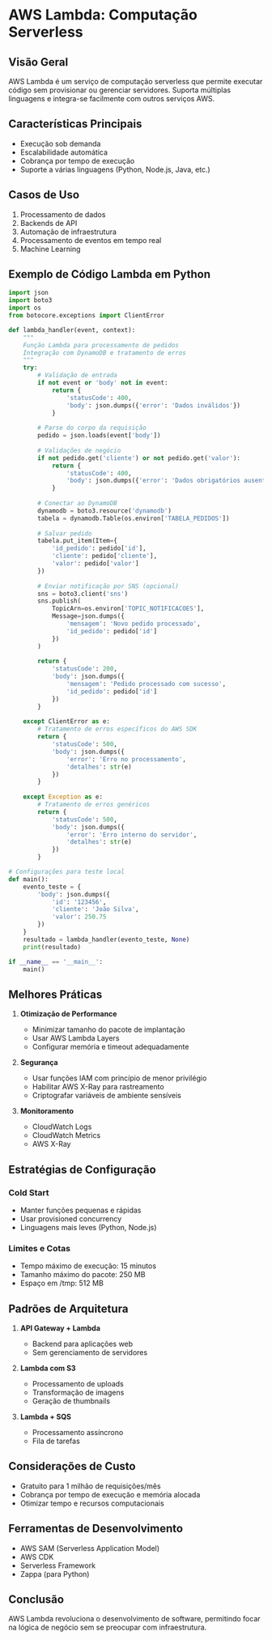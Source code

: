 # AWS Lambda: Computação Serverless

## Visão Geral

AWS Lambda é um serviço de computação serverless que permite executar código sem provisionar ou gerenciar servidores. Suporta múltiplas linguagens e integra-se facilmente com outros serviços AWS.

## Características Principais

- Execução sob demanda
- Escalabilidade automática
- Cobrança por tempo de execução
- Suporte a várias linguagens (Python, Node.js, Java, etc.)

## Casos de Uso

1. Processamento de dados
2. Backends de API
3. Automação de infraestrutura
4. Processamento de eventos em tempo real
5. Machine Learning

## Exemplo de Código Lambda em Python

```python
import json
import boto3
import os
from botocore.exceptions import ClientError

def lambda_handler(event, context):
    """
    Função Lambda para processamento de pedidos
    Integração com DynamoDB e tratamento de erros
    """
    try:
        # Validação de entrada
        if not event or 'body' not in event:
            return {
                'statusCode': 400,
                'body': json.dumps({'error': 'Dados inválidos'})
            }
        
        # Parse do corpo da requisição
        pedido = json.loads(event['body'])
        
        # Validações de negócio
        if not pedido.get('cliente') or not pedido.get('valor'):
            return {
                'statusCode': 400,
                'body': json.dumps({'error': 'Dados obrigatórios ausentes'})
            }
        
        # Conectar ao DynamoDB
        dynamodb = boto3.resource('dynamodb')
        tabela = dynamodb.Table(os.environ['TABELA_PEDIDOS'])
        
        # Salvar pedido
        tabela.put_item(Item={
            'id_pedido': pedido['id'],
            'cliente': pedido['cliente'],
            'valor': pedido['valor']
        })
        
        # Enviar notificação por SNS (opcional)
        sns = boto3.client('sns')
        sns.publish(
            TopicArn=os.environ['TOPIC_NOTIFICACOES'],
            Message=json.dumps({
                'mensagem': 'Novo pedido processado',
                'id_pedido': pedido['id']
            })
        )
        
        return {
            'statusCode': 200,
            'body': json.dumps({
                'mensagem': 'Pedido processado com sucesso',
                'id_pedido': pedido['id']
            })
        }
    
    except ClientError as e:
        # Tratamento de erros específicos do AWS SDK
        return {
            'statusCode': 500,
            'body': json.dumps({
                'error': 'Erro no processamento',
                'detalhes': str(e)
            })
        }
    
    except Exception as e:
        # Tratamento de erros genéricos
        return {
            'statusCode': 500,
            'body': json.dumps({
                'error': 'Erro interno do servidor',
                'detalhes': str(e)
            })
        }

# Configurações para teste local
def main():
    evento_teste = {
        'body': json.dumps({
            'id': '123456',
            'cliente': 'João Silva',
            'valor': 250.75
        })
    }
    resultado = lambda_handler(evento_teste, None)
    print(resultado)

if __name__ == '__main__':
    main()
```

## Melhores Práticas

1. **Otimização de Performance**
   - Minimizar tamanho do pacote de implantação
   - Usar AWS Lambda Layers
   - Configurar memória e timeout adequadamente

2. **Segurança**
   - Usar funções IAM com princípio de menor privilégio
   - Habilitar AWS X-Ray para rastreamento
   - Criptografar variáveis de ambiente sensíveis

3. **Monitoramento**
   - CloudWatch Logs
   - CloudWatch Metrics
   - AWS X-Ray

## Estratégias de Configuração

### Cold Start
- Manter funções pequenas e rápidas
- Usar provisioned concurrency
- Linguagens mais leves (Python, Node.js)

### Limites e Cotas
- Tempo máximo de execução: 15 minutos
- Tamanho máximo do pacote: 250 MB
- Espaço em /tmp: 512 MB

## Padrões de Arquitetura

1. **API Gateway + Lambda**
   - Backend para aplicações web
   - Sem gerenciamento de servidores

2. **Lambda com S3**
   - Processamento de uploads
   - Transformação de imagens
   - Geração de thumbnails

3. **Lambda + SQS**
   - Processamento assíncrono
   - Fila de tarefas

## Considerações de Custo

- Gratuito para 1 milhão de requisições/mês
- Cobrança por tempo de execução e memória alocada
- Otimizar tempo e recursos computacionais

## Ferramentas de Desenvolvimento

- AWS SAM (Serverless Application Model)
- AWS CDK
- Serverless Framework
- Zappa (para Python)

## Conclusão

AWS Lambda revoluciona o desenvolvimento de software, permitindo focar na lógica de negócio sem se preocupar com infraestrutura.
